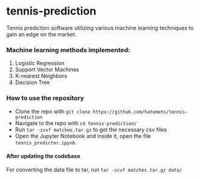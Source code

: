 # tennis-prediction
Tennis prediction software utilizing various machine learning techniques to gain an edge on the market.


### Machine learning methods implemented:
1. Logistic Regression
2. Support Vector Machines
3. K-nearest Neighbors
4. Decision Tree


### How to use the repository
- Clone the repo with `git clone https://github.com/hatemets/tennis-prediction`
- Navigate to the repo with `cd tennis-prediction/`
- Run `tar -zxvf matches.tar.gz` to get the necessary csv files
- Open the Jupyter Notebook and inside it, open the file `tennis_predictor.ipynb`

#### After updating the codebase
For converting the data file to tar, run
`tar -zcvf matches.tar.gz data/`
